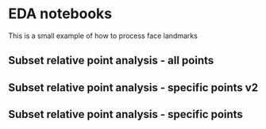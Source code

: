 # EDA notebooks
This is a small example of how to process face landmarks

## Subset relative point analysis - all points

## Subset relative point analysis - specific points v2

## Subset relative point analysis - specific points